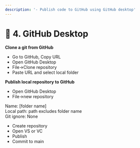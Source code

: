 ```yaml
---
description: '- Publish code to GitHub using GitHub desktop'
---
```


# 📕 4. GitHub Desktop

**Clone a git from GitHub**

* Go to GitHub, Copy URL
* Open GitHub Desktop
* File->Clone repository
* Paste URL and select local folder&#x20;

**Publish local repository to GitHub**

* Open GitHub Desktop
* File->new repository

&#x20;       Name: \[folder name] \
&#x20;       Local path: path excludes folder name \
&#x20;       Git ignore: None

* Create repository&#x20;
* Open VS or VC
* Publish&#x20;
* Commit to main
